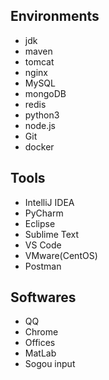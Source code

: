 ## Environments
- jdk
- maven
- tomcat
- nginx
- MySQL
- mongoDB
- redis
- python3
- node.js
- Git
- docker

## Tools
- IntelliJ IDEA
- PyCharm
- Eclipse
- Sublime Text
- VS Code
- VMware(CentOS)
- Postman

## Softwares
- QQ
- Chrome
- Offices
- MatLab
- Sogou input 
